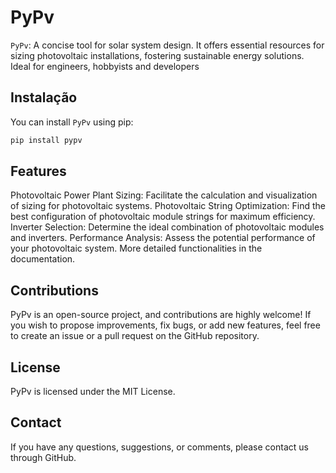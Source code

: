 # PyPv

`PyPv`: A concise tool for solar system design. It offers essential resources for sizing photovoltaic installations, fostering sustainable energy solutions. Ideal for engineers, hobbyists and developers

## Instalação

You can install `PyPv` using pip:

```bash
pip install pypv
```

## Features

Photovoltaic Power Plant Sizing: Facilitate the calculation and visualization of sizing for photovoltaic systems.
Photovoltaic String Optimization: Find the best configuration of photovoltaic module strings for maximum efficiency.
Inverter Selection: Determine the ideal combination of photovoltaic modules and inverters.
Performance Analysis: Assess the potential performance of your photovoltaic system.
More detailed functionalities in the documentation.

## Contributions

PyPv is an open-source project, and contributions are highly welcome! If you wish to propose improvements, fix bugs, or add new features, feel free to create an issue or a pull request on the GitHub repository.

## License

PyPv is licensed under the MIT License.


## Contact

If you have any questions, suggestions, or comments, please contact us through GitHub.

